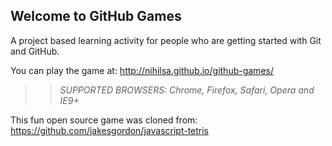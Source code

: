 ## Welcome to GitHub Games

A project based learning activity for people who are getting started with Git and GitHub.

You can play the game at: http://nihilsa.github.io/github-games/

>> _*SUPPORTED BROWSERS*: Chrome, Firefox, Safari, Opera and IE9+_

This fun open source game was cloned from: https://github.com/jakesgordon/javascript-tetris
